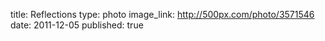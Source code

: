 title: Reflections
type: photo
image_link: http://500px.com/photo/3571546
date: 2011-12-05
published: true

